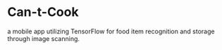 # Can-t-Cook
a mobile app utilizing TensorFlow for food item recognition and storage through image scanning.
